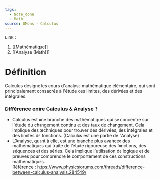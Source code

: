 ```yaml
---
tags:
  - Note_done
  - Math
source: UMons - Calculus
---
```


Link : 
1. [[Mathématique]]
2. [[Analyse (Math)]]

# Définition
Calculus désigne les cours d'analyse mathématique élémentaire, qui sont principalement consacrés à l'étude des limites, des dérivées et des intégrales.
### Différence entre Calculus & Analyse ?
- Calculus est une branche des mathématiques qui se concentre sur l'étude du changement continu et des taux de changement. Cela implique des techniques pour trouver des dérivées, des intégrales et des limites de fonctions. (Calculus est une partie de l'Analyse) 
- L’Analyse, quant à elle, est une branche plus avancée des mathématiques qui traite de l’étude rigoureuse des fonctions, des séquences et des séries. Cela implique l'utilisation de logique et de preuves pour comprendre le comportement de ces constructions mathématiques.
\
Référence : https://www.physicsforums.com/threads/difference-between-calculus-analysis.284549/
